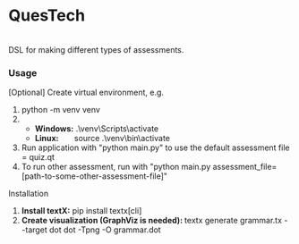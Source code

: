 <h1>QuesTech</h1>
<br/>
<span>DSL for making different types of assessments.</span>
<br/>
<h3>Usage</h3>
[Optional] Create virtual environment,
e.g.
<ol>
    <li>python -m venv venv</li>
    <li>
        <ul>
            <li><b>Windows:</b> .\venv\Scripts\activate</li>
            <li><b>Linux:</b>&emsp;&emsp;source .\venv\bin\activate</li>
        </ul>
    </li>
    <li>Run application with "python main.py" to use the default assessment file = quiz.qt</li>
    <li>To run other assessment, run with "python main.py assessment_file=[path-to-some-other-assessment-file]"</li>
</ol>
Installation
<ol>
  <li>
     <b>Install textX:</b> pip install textx[cli]
  </li>
  <li>
    <b>Create visualization (GraphViz is needed): </b>
        textx generate grammar.tx --target dot
        dot -Tpng -O grammar.dot
  </li>
</ol>
<br/>
